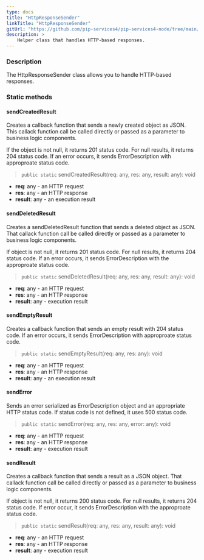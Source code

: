 ```yaml
---
type: docs
title: "HttpResponseSender"
linkTitle: "HttpResponseSender"
gitUrl: "https://github.com/pip-services4/pip-services4-node/tree/main/pip-services4-http-node"
description: >
    Helper class that handles HTTP-based responses.
---
```


### Description

The HttpResponseSender class allows you to handle HTTP-based responses.

### Static methods

#### sendCreatedResult
Creates a callback function that sends a newly created object as JSON.
This callack function call be called directly or passed
as a parameter to business logic components.

If the object is not null, it returns 201 status code.
For null results, it returns 204 status code.
If an error occurs, it sends ErrorDescription with approproate status code.

> `public static` sendCreatedResult(req: any, res: any, result: any): void

- **req**: any - an HTTP request
- **res**: any - an HTTP response
- **result**: any - an execution result


#### sendDeletedResult
Creates a sendDeletedResult function that sends a deleted object as JSON.
That callack function call be called directly or passed
as a parameter to business logic components.

If object is not null, it returns 201 status code.
For null results, it returns 204 status code.
If an error occurs, it sends ErrorDescription with the approproate status code.

> `public static` sendDeletedResult(req: any, res: any, result: any): void

- **req**: any - an HTTP request
- **res**: any - an HTTP response
- **result**: any - execution result


#### sendEmptyResult
Creates a callback function that sends an empty result with 204 status code.
If an error occurs, it sends ErrorDescription with approproate status code.


> `public static` sendEmptyResult(req: any, res: any): void

- **req**: any - an HTTP request
- **res**: any - an HTTP response
- **result**: any - an execution result 


#### sendError
Sends an error serialized as ErrorDescription object
and an appropriate HTTP status code.
If status code is not defined, it uses 500 status code.


> `public static` sendError(req: any, res: any, error: any): void

- **req**: any - an HTTP request
- **res**: any - an HTTP response
- **result**: any - execution result 


#### sendResult
Creates a callback function that sends a result as a JSON object.
That callack function call be called directly or passed
as a parameter to business logic components.

If object is not null, it returns 200 status code.
For null results, it returns 204 status code.
If error occur, it sends ErrorDescription with the approproate status code.


> `public static` sendResult(req: any, res: any, result: any): void

- **req**: any - an HTTP request
- **res**: any - an HTTP response
- **result**: any - execution result 
